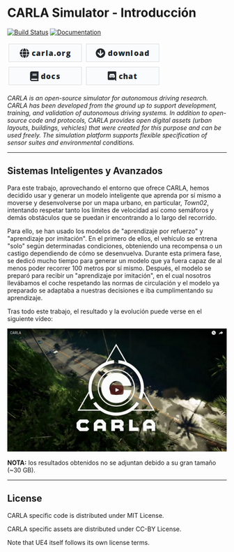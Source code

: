 CARLA Simulator - Introducción
===============

[![Build Status](https://travis-ci.org/carla-simulator/carla.svg?branch=master)](https://travis-ci.org/carla-simulator/carla)
[![Documentation](https://readthedocs.org/projects/carla/badge/?version=latest)](http://carla.readthedocs.io)

[![carla.org](Docs/img/btn/web.png)](http://carla.org)
[![download](Docs/img/btn/download.png)](https://github.com/carla-simulator/carla/blob/master/Docs/download.md)
[![documentation](Docs/img/btn/docs.png)](http://carla.readthedocs.io)
[![discord](Docs/img/btn/chat.png)](https://discord.gg/8kqACuC)
<!-- [![forum](Docs/img/btn/forum.png)](link here) -->

*CARLA is an open-source simulator for autonomous driving research. CARLA has
been developed from the ground up to support development, training, and
validation of autonomous driving systems. In addition to open-source code
and protocols, CARLA provides open digital assets (urban layouts, buildings,
vehicles) that were created for this purpose and can be used freely. The
simulation platform supports flexible specification of sensor suites and
environmental conditions.*

-------
## Sistemas Inteligentes y Avanzados

Para este trabajo, aprovechando el entorno que ofrece CARLA, hemos decidido usar y generar un modelo inteligente que aprenda por sí mismo a moverse y desenvolverse por un mapa urbano, en particular, *Town02*, intentando respetar tanto los límites de velocidad así como semáforos y demás obstáculos que se puedan ir encontrando a lo largo del recorrido.

Para ello, se han usado los modelos de "aprendizaje por refuerzo" y "aprendizaje por imitación". En el primero de ellos, el vehículo se entrena "solo" según determinadas condiciones, obteniendo una recompensa o un castigo dependiendo de cómo se desenvuelva.
Durante esta primera fase, se dedicó mucho tiempo para generar un modelo que ya fuera capaz de al menos poder recorrer 100 metros por sí mismo.
Después, el modelo se preparó para recibir un "aprendizaje por imitación", en el cual nosotros llevábamos el coche respetando las normas de circulación y el modelo ya preparado se adaptaba a nuestras decisiones e iba cumplimentando su aprendizaje.

Tras todo este trabajo, el resultado y la evolución puede verse en el siguiente vídeo:

[![CARLA Video](Docs/img/video_thumbnail.png)]()

**NOTA:** los resultados obtenidos no se adjuntan debido a su gran tamaño (~30 GB).

-------

License
-------

CARLA specific code is distributed under MIT License.

CARLA specific assets are distributed under CC-BY License.

Note that UE4 itself follows its own license terms.
